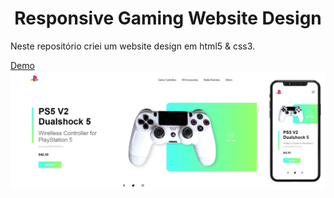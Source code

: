 <h1 align="center">Responsive Gaming Website Design</h1>

<p>Neste repositório criei um website design em html5 & css3.

<a href="https://carloswillian.github.io/html-css-responsive-website-design/">Demo</a>
<a href="https://carloswillian.github.io/html-css-responsive-website-design/"><img src="https://github.com/CarlosWillian/html-css-responsive-website-design/blob/main/demo-image.png"></a>
 

 
